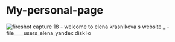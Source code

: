 # My-personal-page
![fireshot capture 18 - welcome to elena krasnikova s website _ - file____users_elena_yandex disk lo](https://user-images.githubusercontent.com/26167194/27336315-d13d6d9a-55d7-11e7-9f83-40260c08a90a.png)
